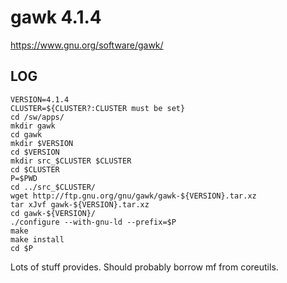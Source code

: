 gawk 4.1.4
==========

<https://www.gnu.org/software/gawk/>

LOG
---

    VERSION=4.1.4
    CLUSTER=${CLUSTER?:CLUSTER must be set}
    cd /sw/apps/
    mkdir gawk
    cd gawk
    mkdir $VERSION
    cd $VERSION
    mkdir src_$CLUSTER $CLUSTER
    cd $CLUSTER
    P=$PWD
    cd ../src_$CLUSTER/
    wget http://ftp.gnu.org/gnu/gawk/gawk-${VERSION}.tar.xz
    tar xJvf gawk-${VERSION}.tar.xz 
    cd gawk-${VERSION}/
    ./configure --with-gnu-ld --prefix=$P
    make 
    make install
    cd $P

Lots of stuff provides.  Should probably borrow mf from coreutils.

